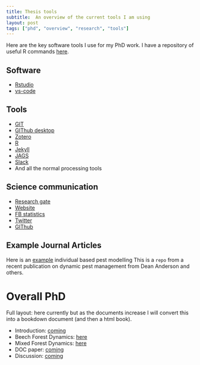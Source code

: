 ```yaml
---
title: Thesis tools
subtitle:  An overview of the current tools I am using
layout: post
tags: ["phd", "overview", "research", "tools"]
---
```


Here are the key software tools I use for my PhD work. I have a repository of useful R commands [here]("https://github.com/davan690/userfulr"). 

## Software

- [Rstudio](https://rstudio.com)
- [vs-code](https://code.visualstudio.com)

## Tools

- [GIT](https://git-scm.com)
- [GIThub desktop](https://github.com)
- [Zotero](https://www.zotero.org)
- [R](https://www.r-project.org)
- [Jekyll](https://jekyllrb.com)
- [JAGS](http://mcmc-jags.sourceforge.net)
- [Slack](https://slack.com/intl/en-au/)
- And all the normal processing tools

## Science communication

- [Research gate](https://www.researchgate.net)
- [Website](https://www.ssnhub.com)
- [FB statistics](https://facebook.com/StatisticsNetwork)
- [Twitter](https://twitter.com/antsstats)
- [GIThub](https://www.ssnhub.com/)

## Example Journal Articles

Here is an [example](https://github.com/davan690/PestManagement/blob/master/README.md) individual based pest modelling This is a `repo` from a recent publication on dynamic pest management from Dean Anderson and others.

# Overall PhD

Full layout: here currently but as the documents increase I will convert this into a bookdown document (and then a html book).

- Introduction: [coming]()
- Beech Forest Dynamics: [here]((https://www.ssnhub.com/2019-05-03-beech-forest-objectives/))
- Mixed Forest Dynamics: [here](https://www.ssnhub.com/2019-05-03-mpd-forest-objectives)
- DOC paper: [coming]()
- Discussion: [coming]()
